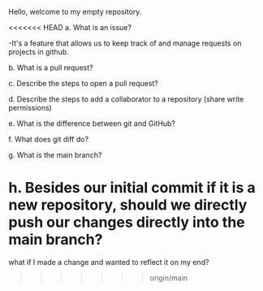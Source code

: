 Hello, welcome to my empty repository.

<<<<<<< HEAD
a. What is an issue?

-It's a feature that allows us to keep track of and manage requests on projects in github.

b. What is a pull request?

c. Describe the steps to open a pull request?

d. Describe the steps to add a collaborator to a repository (share write permissions)

e. What is the difference between git and GitHub?

f. What does git diff do?

g. What is the main branch?

h. Besides our initial commit if it is a new repository, should we directly push our changes directly into the main branch?
=======
what if I made a change and wanted to reflect it on my end?
>>>>>>> origin/main
